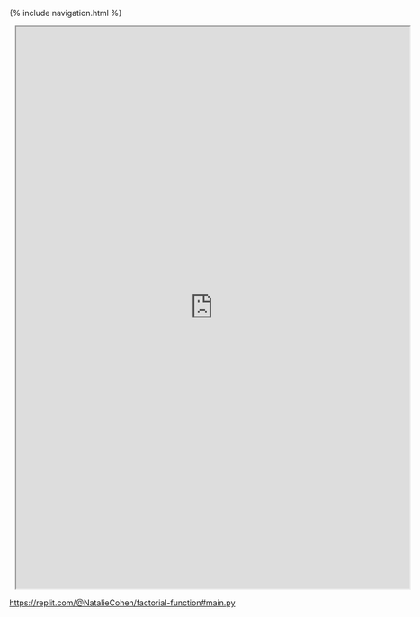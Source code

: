 {% include navigation.html %}


<div class="row justify-content-center" style="margin: 2%;">
    <iframe height="1000px" width="700px" src="https://replit.com/@NatalieCohen/factorial-function#main.py?lite=true#main.py"></iframe>
</div>

https://replit.com/@NatalieCohen/factorial-function#main.py
